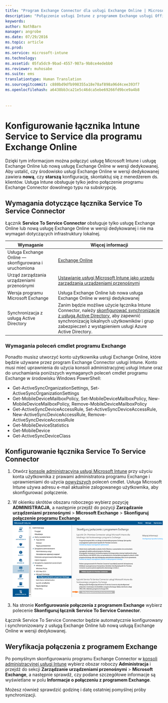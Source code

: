 ```yaml
---
title: "Program Exchange Connector dla usługi Exchange Online | Microsoft Intune"
description: "Połączenie usługi Intune z programem Exchange usługi Office 365 umożliwia obsługę funkcji zarządzanie urządzeniami przenośnymi usługi Exchange ActiveSync."
keywords: 
author: NathBarn
manager: angrobe
ms.date: 07/29/2016
ms.topic: article
ms.prod: 
ms.service: microsoft-intune
ms.technology: 
ms.assetid: 05fa5dc9-9bad-4557-987a-9b8ce4edebb0
ms.reviewer: muhosabe
ms.suite: ems
translationtype: Human Translation
ms.sourcegitcommit: c880bd9dfb998355a18e78af898a96d4cee393f7
ms.openlocfilehash: a6438bb3ca21e5c46dca5ebe69266fd9bce9a4b8


---
```


# Konfigurowanie łącznika Intune Service to Service dla programu Exchange Online

Dzięki tym informacjom można połączyć usługę Microsoft Intune i usługę Exchange Online lub nową usługę Exchange Online w wersji dedykowanej. Aby ustalić, czy środowisko usługi Exchange Online w wersji dedykowanej zawiera **nową**, czy **starszą** konfigurację, skontaktuj się z menedżerem ds. klientów. Usługa Intune obsługuje tylko jedno połączenie programu Exchange Connector dowolnego typu na subskrypcję.

## Wymagania dotyczące łącznika Service To Service Connector
Łącznik **Service To Service Connector** obsługuje tylko usługę Exchange Online lub nową usługę Exchange Online w wersji dedykowanej i nie ma wymagań dotyczących infrastruktury lokalnej.

|Wymaganie|Więcej informacji|
|---------------|--------------------|
|Usługa Exchange Online — skonfigurowana i uruchomiona|[Exchange Online](https://technet.microsoft.com/library/jj200580.aspx) |
|Urząd zarządzania urządzeniami przenośnymi| [Ustawianie usługi Microsoft Intune jako urzędu zarządzania urządzeniami przenośnymi](prerequisites-for-enrollment.md#set-mobile-device-management-authority)|
|Wersja programu Microsoft Exchange|Usługa Exchange Online lub nowa usługa Exchange Online w wersji dedykowanej|
|Synchronizacja z usługą Active Directory|Zanim będzie możliwe użycie łącznika Intune Connector, należy [skonfigurować synchronizację z usługą Active Directory](/intune/get-started/start-with-a-paid-subscription-to-microsoft-intune-step-3), aby zapewnić synchronizację lokalnych użytkowników i grup zabezpieczeń z wystąpieniem usługi Azure Active Directory.|

### Wymagania poleceń cmdlet programu Exchange

Ponadto musisz utworzyć konto użytkownika usługi Exchange Online, które będzie używane przez program Exchange Connector usługi Intune. Konto musi mieć uprawnienia do użycia konsoli administracyjnej usługi Intune oraz do uruchamiania poniższych wymaganych poleceń cmdlet programu Exchange w środowisku Windows PowerShell:

 - Get-ActiveSyncOrganizationSettings, Set-ActiveSyncOrganizationSettings
 - Get-MobileDeviceMailboxPolicy, Set-MobileDeviceMailboxPolicy, New-MobileDeviceMailboxPolicy, Remove-MobileDeviceMailboxPolicy
 - Get-ActiveSyncDeviceAccessRule, Set-ActiveSyncDeviceAccessRule, New-ActiveSyncDeviceAccessRule, Remove-ActiveSyncDeviceAccessRule
 - Get-MobileDeviceStatistics
 - Get-MobileDevice
 - Get-ActiveSyncDeviceClass

## Konfigurowanie łącznika Service To Service Connector

1. Otwórz [konsolę administracyjną usługi Microsoft Intune](http://manage.microsoft.com) przy użyciu konta użytkownika z prawami administratora programu Exchange i uprawnieniami do użycia [powyższych](#exchange-cmdlet-requirements) poleceń cmdlet. Usługa Microsoft Intune używa adresu e-mail aktualnie zalogowanego użytkownika, aby skonfigurować połączenie.

2.  W okienku skrótów obszaru roboczego wybierz pozycję **ADMINISTRACJA**, a następnie przejdź do pozycji **Zarządzanie urządzeniami przenośnymi** > **Microsoft Exchange** > **Skonfiguruj połączenie programu Exchange**.
![Strona konfiguracji łącznika Service To Service Connector](../media/intunesa5cservicetoserviceconnector.png)

3.  Na stronie **Konfigurowanie połączenia z programem Exchange** wybierz polecenie **Skonfiguruj łącznik Service To Service Connector**.


Łącznik Service To Service Connector będzie automatycznie konfigurowany i synchronizowany z usługą Exchange Online lub nową usługą Exchange Online w wersji dedykowanej.

## Weryfikacja połączenia z programem Exchange

Po pomyślnym skonfigurowaniu programu Exchange Connector w [konsoli administracyjnej usługi Intune](http://manage.microsoft.com) wybierz obszar roboczy **Administracja** i przejdź do sekcji **Zarządzanie urządzeniami przenośnymi** > **Microsoft Exchange**, a następnie sprawdź, czy podane szczegółowe informacje są wyświetlane w polu **Informacje o połączeniu z programem Exchange**.

Możesz również sprawdzić godzinę i datę ostatniej pomyślnej próby synchronizacji.



<!--HONumber=Sep16_HO4-->


